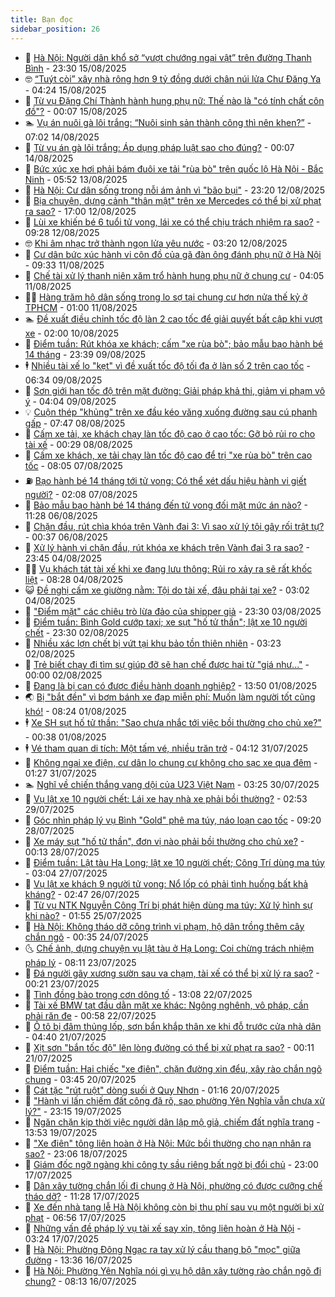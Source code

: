 ```yaml
---
title: Bạn đọc
sidebar_position: 26
---
```


<!-- dantri-ban-doc:START -->
- 🦒 [Hà Nội: Người dân khổ sở “vượt chướng ngại vật” trên đường Thanh Bình](https://dantri.com.vn/ban-doc/ha-noi-nguoi-dan-kho-so-vuot-chuong-ngai-vat-tren-duong-thanh-binh-20250815164818859.htm) - 23:30 15/08/2025
- 🤓 [“Tuýt còi” xây nhà rông hơn 9 tỷ đồng dưới chân núi lửa Chư Đăng Ya](https://dantri.com.vn/ban-doc/tuyt-coi-xay-nha-rong-hon-9-ty-dong-duoi-chan-nui-lua-chu-dang-ya-20250814120638091.htm) - 04:24 15/08/2025
- 🐻 [Từ vụ Đặng Chí Thành hành hung phụ nữ: Thế nào là &quot;có tính chất côn đồ&quot;?](https://dantri.com.vn/ban-doc/tu-vu-dang-chi-thanh-hanh-hung-phu-nu-the-nao-la-co-tinh-chat-con-do-20250814231248227.htm) - 00:07 15/08/2025
- 🏊 [Vụ án nuôi gà lôi trắng: “Nuôi sinh sản thành công thì nên khen?”](https://dantri.com.vn/ban-doc/vu-an-nuoi-ga-loi-trang-nuoi-sinh-san-thanh-cong-thi-nen-khen-20250814132803222.htm) - 07:02 14/08/2025
- 💄 [Từ vụ án gà lôi trắng: Áp dụng pháp luật sao cho đúng?](https://dantri.com.vn/ban-doc/tu-vu-an-ga-loi-trang-ap-dung-phap-luat-sao-cho-dung-20250813194935836.htm) - 00:07 14/08/2025
- 🫣 [Bức xúc xe hơi phải bám đuôi xe tải &quot;rùa bò&quot; trên quốc lộ Hà Nội - Bắc Ninh](https://dantri.com.vn/ban-doc/buc-xuc-xe-hoi-phai-bam-duoi-xe-tai-rua-bo-tren-quoc-lo-ha-noi-bac-ninh-20250813114818681.htm) - 05:52 13/08/2025
- 🎃 [Hà Nội: Cư dân sống trong nỗi ám ảnh vì &quot;bão bụi&quot;](https://dantri.com.vn/ban-doc/ha-noi-cu-dan-song-trong-noi-am-anh-vi-bao-bui-20250812185025489.htm) - 23:20 12/08/2025
- 🦄 [Bịa chuyện, dựng cảnh &quot;thân mật&quot; trên xe Mercedes có thể bị xử phạt ra sao?](https://dantri.com.vn/ban-doc/bia-chuyen-dung-canh-than-mat-tren-xe-mercedes-co-the-bi-xu-phat-ra-sao-20250812225352939.htm) - 17:00 12/08/2025
- 💯 [Lùi xe khiến bé 6 tuổi tử vong, lái xe có thể chịu trách nhiệm ra sao?](https://dantri.com.vn/ban-doc/lui-xe-khien-be-6-tuoi-tu-vong-lai-xe-co-the-chiu-trach-nhiem-ra-sao-20250812144709596.htm) - 09:28 12/08/2025
- 🤓 [Khi âm nhạc trở thành ngọn lửa yêu nước](https://dantri.com.vn/ban-doc/khi-am-nhac-tro-thanh-ngon-lua-yeu-nuoc-20250812101935603.htm) - 03:20 12/08/2025
- 🥷 [Cư dân bức xúc hành vi côn đồ của gã đàn ông đánh phụ nữ ở Hà Nội](https://dantri.com.vn/ban-doc/cu-dan-buc-xuc-hanh-vi-con-do-cua-ga-dan-ong-danh-phu-nu-o-ha-noi-20250811162354397.htm) - 09:33 11/08/2025
- 🐻 [Chế tài xử lý thanh niên xăm trổ hành hung phụ nữ ở chung cư](https://dantri.com.vn/ban-doc/che-tai-xu-ly-thanh-nien-xam-tro-hanh-hung-phu-nu-o-chung-cu-20250810234515427.htm) - 04:05 11/08/2025
- 🧑‍💻 [Hàng trăm hộ dân sống trong lo sợ tại chung cư hơn nửa thế kỷ ở TPHCM](https://dantri.com.vn/xa-hoi/hang-tram-ho-dan-song-trong-lo-so-tai-chung-cu-hon-nua-the-ky-o-tphcm-20250807151452480.htm) - 01:00 11/08/2025
- 🏊 [Đề xuất điều chỉnh tốc độ làn 2 cao tốc để giải quyết bất cập khi vượt xe](https://dantri.com.vn/ban-doc/de-xuat-dieu-chinh-toc-do-lan-2-cao-toc-de-giai-quyet-bat-cap-khi-vuot-xe-20250809143922358.htm) - 02:00 10/08/2025
- 🦆 [Điểm tuần: Rút khóa xe khách; cấm &quot;xe rùa bò&quot;; bảo mẫu bạo hành bé 14 tháng](https://dantri.com.vn/ban-doc/diem-tuan-rut-khoa-xe-khach-cam-xe-rua-bo-bao-mau-bao-hanh-be-14-thang-20250809225158697.htm) - 23:39 09/08/2025
- 🕴 [Nhiều tài xế lo &quot;kẹt&quot; vì đề xuất tốc độ tối đa ở làn số 2 trên cao tốc](https://dantri.com.vn/ban-doc/nhieu-tai-xe-lo-ket-vi-de-xuat-toc-do-toi-da-o-lan-so-2-tren-cao-toc-20250809120417290.htm) - 06:34 09/08/2025
- 🌈 [Sơn giới hạn tốc độ trên mặt đường: Giải pháp khả thi, giảm vi phạm vô ý](https://dantri.com.vn/ban-doc/son-gioi-han-toc-do-tren-mat-duong-giai-phap-kha-thi-giam-vi-pham-vo-y-20250809110433323.htm) - 04:04 09/08/2025
- 💡 [Cuộn thép &quot;khủng&quot; trên xe đầu kéo văng xuống đường sau cú phanh gấp](https://dantri.com.vn/ban-doc/cuon-thep-khung-tren-xe-dau-keo-vang-xuong-duong-sau-cu-phanh-gap-20250808134152903.htm) - 07:47 08/08/2025
- 🐻 [Cấm xe tải, xe khách chạy làn tốc độ cao ở cao tốc: Gỡ bỏ rủi ro cho tài xế](https://dantri.com.vn/ban-doc/cam-xe-tai-xe-khach-chay-lan-toc-do-cao-o-cao-toc-go-bo-rui-ro-cho-tai-xe-20250808071047422.htm) - 00:29 08/08/2025
- 💪 [Cấm xe khách, xe tải chạy làn tốc độ cao để trị &quot;xe rùa bò&quot; trên cao tốc](https://dantri.com.vn/ban-doc/cam-xe-khach-xe-tai-chay-lan-toc-do-cao-de-tri-xe-rua-bo-tren-cao-toc-20250807095346441.htm) - 08:05 07/08/2025
- ⛽️ [Bạo hành bé 14 tháng tới tử vong: Có thể xét dấu hiệu hành vi giết người?](https://dantri.com.vn/ban-doc/bao-hanh-be-14-thang-toi-tu-vong-co-the-xet-dau-hieu-hanh-vi-giet-nguoi-20250807002653973.htm) - 02:08 07/08/2025
- 🦍 [Bảo mẫu bạo hành bé 14 tháng đến tử vong đối mặt mức án nào?](https://dantri.com.vn/ban-doc/bao-mau-bao-hanh-be-14-thang-den-tu-vong-doi-mat-muc-an-nao-20250806145810333.htm) - 11:28 06/08/2025
- 🤖 [Chặn đầu, rút chìa khóa trên Vành đai 3: Vì sao xử lý tội gây rối trật tự?](https://dantri.com.vn/ban-doc/chan-dau-rut-chia-khoa-tren-vanh-dai-3-vi-sao-xu-ly-toi-gay-roi-trat-tu-20250805235125797.htm) - 00:37 06/08/2025
- 🌈 [Xử lý hành vi chặn đầu, rút khóa xe khách trên Vành đai 3 ra sao?](https://dantri.com.vn/ban-doc/xu-ly-hanh-vi-chan-dau-rut-khoa-xe-khach-tren-vanh-dai-3-ra-sao-20250804233644821.htm) - 23:45 04/08/2025
- 👨‍🏫 [Vụ khách tát tài xế khi xe đang lưu thông: Rủi ro xảy ra sẽ rất khốc liệt](https://dantri.com.vn/ban-doc/vu-khach-tat-tai-xe-khi-xe-dang-luu-thong-rui-ro-xay-ra-se-rat-khoc-liet-20250804132110678.htm) - 08:28 04/08/2025
- 😺 [Đề nghị cấm xe giường nằm: Tội do tài xế, đâu phải tại xe?](https://dantri.com.vn/ban-doc/de-nghi-cam-xe-giuong-nam-toi-do-tai-xe-dau-phai-tai-xe-20250804001834977.htm) - 03:02 04/08/2025
- 🎃 [&quot;Điểm mặt&quot; các chiêu trò lừa đảo của shipper giả](https://dantri.com.vn/ban-doc/diem-mat-cac-chieu-tro-lua-dao-cua-shipper-gia-20250803075655646.htm) - 23:30 03/08/2025
- 🚀 [Điểm tuần: Bình Gold cướp taxi; xe sụt &quot;hố tử thần&quot;; lật xe 10 người chết](https://dantri.com.vn/ban-doc/diem-tuan-binh-gold-cuop-taxi-xe-sut-ho-tu-than-lat-xe-10-nguoi-chet-20250802152700370.htm) - 23:30 02/08/2025
- 🧐 [Nhiều xác lợn chết bị vứt tại khu bảo tồn thiên nhiên](https://dantri.com.vn/ban-doc/nhieu-xac-lon-chet-bi-vut-tai-khu-bao-ton-thien-nhien-20250801181844135.htm) - 03:23 02/08/2025
- 🌋 [Trẻ biết chạy đi tìm sự giúp đỡ sẽ hạn chế được hai từ &quot;giá như...&quot;](https://dantri.com.vn/ban-doc/tre-biet-chay-di-tim-su-giup-do-se-han-che-duoc-hai-tu-gia-nhu-20250801111159028.htm) - 00:00 02/08/2025
- 🦏 [Đang là bị can có được điều hành doanh nghiệp?](https://dantri.com.vn/ban-doc/dang-la-bi-can-co-duoc-dieu-hanh-doanh-nghiep-20250801164235399.htm) - 13:50 01/08/2025
- 🌏 [Bị &quot;bắt đền&quot; vì bơm bánh xe đạp miễn phí: Muốn làm người tốt cũng khó!](https://dantri.com.vn/ban-doc/bi-bat-den-vi-bom-banh-xe-dap-mien-phi-muon-lam-nguoi-tot-cung-kho-20250801145441588.htm) - 08:24 01/08/2025
- 🕴 [Xe SH sụt hố tử thần: &quot;Sao chưa nhắc tới việc bồi thường cho chủ xe?&quot;](https://dantri.com.vn/ban-doc/xe-sh-sut-ho-tu-than-sao-chua-nhac-toi-viec-boi-thuong-cho-chu-xe-20250731112508441.htm) - 00:38 01/08/2025
- 🕴 [Vé tham quan di tích: Một tấm vé, nhiều trăn trở](https://dantri.com.vn/ban-doc/ve-tham-quan-di-tich-mot-tam-ve-nhieu-tran-tro-20250731111203270.htm) - 04:12 31/07/2025
- 🎉 [Không ngại xe điện, cư dân lo chung cư không cho sạc xe qua đêm](https://dantri.com.vn/ban-doc/khong-ngai-xe-dien-cu-dan-lo-chung-cu-khong-cho-sac-xe-qua-dem-20250731074823231.htm) - 01:27 31/07/2025
- 🏊 [Nghĩ về chiến thắng vang dội của U23 Việt Nam](https://dantri.com.vn/ban-doc/nghi-ve-chien-thang-vang-doi-cua-u23-viet-nam-20250730102455019.htm) - 03:25 30/07/2025
- 🦣 [Vụ lật xe 10 người chết: Lái xe hay nhà xe phải bồi thường?](https://dantri.com.vn/ban-doc/vu-lat-xe-10-nguoi-chet-lai-xe-hay-nha-xe-phai-boi-thuong-20250729081853247.htm) - 02:53 29/07/2025
- 💫 [Góc nhìn pháp lý vụ Bình &quot;Gold&quot; phê ma túy, náo loạn cao tốc](https://dantri.com.vn/ban-doc/goc-nhin-phap-ly-vu-binh-gold-phe-ma-tuy-nao-loan-cao-toc-20250728155858238.htm) - 09:20 28/07/2025
- 🌈 [Xe máy sụt &quot;hố tử thần&quot;, đơn vị nào phải bồi thường cho chủ xe?](https://dantri.com.vn/ban-doc/xe-may-sut-ho-tu-than-don-vi-nao-phai-boi-thuong-cho-chu-xe-20250727235404203.htm) - 00:13 28/07/2025
- 🫣 [Điểm tuần: Lật tàu Hạ Long; lật xe 10 người chết; Công Trí dùng ma túy](https://dantri.com.vn/ban-doc/diem-tuan-lat-tau-ha-long-lat-xe-10-nguoi-chet-cong-tri-dung-ma-tuy-20250726231159419.htm) - 03:04 27/07/2025
- 🎉 [Vụ lật xe khách 9 người tử vong: Nổ lốp có phải tình huống bất khả kháng?](https://dantri.com.vn/ban-doc/vu-lat-xe-khach-9-nguoi-tu-vong-no-lop-co-phai-tinh-huong-bat-kha-khang-20250726093703654.htm) - 02:47 26/07/2025
- 🥸 [Từ vụ NTK Nguyễn Công Trí bị phát hiện dùng ma túy: Xử lý hình sự khi nào?](https://dantri.com.vn/ban-doc/tu-vu-ntk-nguyen-cong-tri-bi-phat-hien-dung-ma-tuy-xu-ly-hinh-su-khi-nao-20250724230922570.htm) - 01:55 25/07/2025
- 🦄 [Hà Nội: Không tháo dỡ công trình vi phạm, hộ dân trồng thêm cây chắn ngõ](https://dantri.com.vn/ban-doc/ha-noi-khong-thao-do-cong-trinh-vi-pham-ho-dan-trong-them-cay-chan-ngo-20250723143446426.htm) - 00:35 24/07/2025
- 🌜 [Chế ảnh, dựng chuyện vụ lật tàu ở Hạ Long: Coi chừng trách nhiệm pháp lý](https://dantri.com.vn/ban-doc/che-anh-dung-chuyen-vu-lat-tau-o-ha-long-coi-chung-trach-nhiem-phap-ly-20250723150843530.htm) - 08:11 23/07/2025
- 🎉 [Đá người gãy xương sườn sau va chạm, tài xế có thể bị xử lý ra sao?](https://dantri.com.vn/ban-doc/da-nguoi-gay-xuong-suon-sau-va-cham-tai-xe-co-the-bi-xu-ly-ra-sao-20250722231602328.htm) - 00:21 23/07/2025
- 🦄 [Tình đồng bào trong cơn dông tố](https://dantri.com.vn/ban-doc/tinh-dong-bao-trong-con-dong-to-20250722162517271.htm) - 13:08 22/07/2025
- 🧰 [Tài xế BMW tạt đầu dằn mặt xe khác: Ngông nghênh, vô pháp, cần phải răn đe](https://dantri.com.vn/ban-doc/tai-xe-bmw-tat-dau-dan-mat-xe-khac-ngong-nghenh-vo-phap-can-phai-ran-de-20250721225914060.htm) - 00:58 22/07/2025
- 🤡 [Ô tô bị đâm thủng lốp, sơn bẩn khắp thân xe khi đỗ trước cửa nhà dân](https://dantri.com.vn/ban-doc/o-to-bi-dam-thung-lop-son-ban-khap-than-xe-khi-do-truoc-cua-nha-dan-20250721104727454.htm) - 04:40 21/07/2025
- 💫 [Xịt sơn &quot;bắn tốc độ&quot; lên lòng đường có thể bị xử phạt ra sao?](https://dantri.com.vn/ban-doc/xit-son-ban-toc-do-len-long-duong-co-the-bi-xu-phat-ra-sao-20250719112924963.htm) - 00:11 21/07/2025
- 🦏 [Điểm tuần: Hai chiếc &quot;xe điên&quot;, chặn đường xin đểu, xây rào chắn ngõ chung](https://dantri.com.vn/ban-doc/diem-tuan-hai-chiec-xe-dien-chan-duong-xin-deu-xay-rao-chan-ngo-chung-20250719113115701.htm) - 03:45 20/07/2025
- 🧠 [Cát tặc &quot;rút ruột&quot; dòng suối ở Quy Nhơn](https://dantri.com.vn/ban-doc/cat-tac-rut-ruot-dong-suoi-o-quy-nhon-20250719121432638.htm) - 01:16 20/07/2025
- 🫶 [&quot;Hành vi lấn chiếm đất công đã rõ, sao phường Yên Nghĩa vẫn chưa xử lý?&quot;](https://dantri.com.vn/ban-doc/hanh-vi-lan-chiem-dat-cong-da-ro-sao-phuong-yen-nghia-van-chua-xu-ly-20250718105637247.htm) - 23:15 19/07/2025
- 💼 [Ngăn chặn kịp thời việc người dân lập mộ giả, chiếm đất nghĩa trang](https://dantri.com.vn/ban-doc/ngan-chan-kip-thoi-viec-nguoi-dan-lap-mo-gia-chiem-dat-nghia-trang-20250719105605855.htm) - 13:53 19/07/2025
- 👺 [&quot;Xe điên&quot; tông liên hoàn ở Hà Nội: Mức bồi thường cho nạn nhân ra sao?](https://dantri.com.vn/ban-doc/xe-dien-tong-lien-hoan-o-ha-noi-muc-boi-thuong-cho-nan-nhan-ra-sao-20250718135603496.htm) - 23:06 18/07/2025
- 🥳 [Giám đốc ngỡ ngàng khi công ty sầu riêng bất ngờ bị đổi chủ](https://dantri.com.vn/ban-doc/giam-doc-ngo-ngang-khi-cong-ty-sau-rieng-bat-ngo-bi-doi-chu-20250717155925640.htm) - 23:00 17/07/2025
- 🦄 [Dân xây tường chắn lối đi chung ở Hà Nội, phường có được cưỡng chế tháo dỡ?](https://dantri.com.vn/ban-doc/dan-xay-tuong-chan-loi-di-chung-o-ha-noi-phuong-co-duoc-cuong-che-thao-do-20250717152914772.htm) - 11:28 17/07/2025
- 🎡 [Xe đến nhà tang lễ Hà Nội không còn bị thu phí sau vụ một người bị xử phạt](https://dantri.com.vn/ban-doc/xe-den-nha-tang-le-ha-noi-khong-con-bi-thu-phi-sau-vu-mot-nguoi-bi-xu-phat-20250717133214527.htm) - 06:56 17/07/2025
- 💫 [Những vấn đề pháp lý vụ tài xế say xỉn, tông liên hoàn ở Hà Nội](https://dantri.com.vn/ban-doc/nhung-van-de-phap-ly-vu-tai-xe-say-xin-tong-lien-hoan-o-ha-noi-20250717093140227.htm) - 03:24 17/07/2025
- 💫 [Hà Nội: Phường Đông Ngạc ra tay xử lý cầu thang bộ &quot;mọc&quot; giữa đường](https://dantri.com.vn/ban-doc/ha-noi-phuong-dong-ngac-ra-tay-xu-ly-cau-thang-bo-moc-giua-duong-20250716192552047.htm) - 13:36 16/07/2025
- 💪 [Hà Nội: Phường Yên Nghĩa nói gì vụ hộ dân xây tường rào chắn ngõ đi chung?](https://dantri.com.vn/ban-doc/ha-noi-phuong-yen-nghia-noi-gi-vu-ho-dan-xay-tuong-rao-chan-ngo-di-chung-20250716145727953.htm) - 08:13 16/07/2025<!-- dantri-ban-doc:END -->
